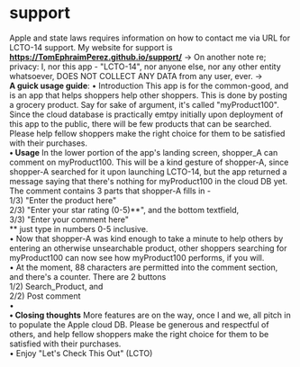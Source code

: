 # support
Apple and state laws requires information on how to contact me via URL for LCTO-14 support.
My website for support is **https://TomEphraimPerez.github.io/support/**
->
On another note re; privacy:
I, nor this app - "LCTO-14", nor anyone else, nor any other entity whatsoever, DOES NOT COLLECT ANY DATA from any user, ever.
-> <br />
**A guick usage guide**:
• Introduction
This app is for the common-good, and is an app that helps shoppers help other shoppers.
This is done by posting a grocery product. Say for sake of argument, it's called "myProduct100".
Since the cloud database is practically emtpy initially upon deployment of this app to the public,
there will be few products that can be searched. 
Please help fellow shoppers make the right choice for them to be satisfied with their purchases.
<br />
**• Usage**
In the lower portion of the app's landing screen, shopper_A can comment on myProduct100.
This will be a kind gesture of shopper-A, since shopper-A searched for it upon launching LCTO-14,
but the app returned a message saying that there's nothing for myProduct100 in the cloud DB yet.
The comment contains 3 parts that shopper-A fills in - 
<br />
1/3) "Enter the product here"
<br />
2/3) "Enter your star rating (0-5)**", and the bottom textfield,
<br />
3/3) "Enter your comment here"
<br />
** just type in numbers 0-5 inclusive.
<br />
•
Now that shopper-A was kind enough to take a minute to help others by entering an otherwise
unsearchable product, other shoppers searching for myProduct100 can now see how myProduct100
performs, if you will.
<br />
•
At the moment, 88 characters are permitted into the comment section, and there's a counter.
There are 2 buttons
<br />
1/2) Search_Product, and
<br />
2/2) Post comment
<br />
•
<br />
**• Closing thoughts**
More features are on the way, once I and we, all pitch in to populate the Apple cloud DB.
Please be generous and respectful of others, and help fellow shoppers make the right choice
for them to be satisfied with their purchases.
<br />
•
Enjoy "Let's Check This Out" (LCTO)
